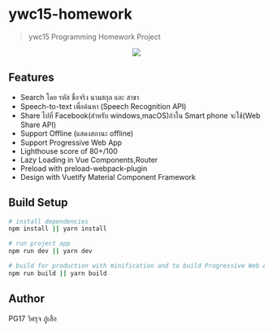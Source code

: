 # ywc15-homework

> ywc15 Programming Homework Project

<p align="center">
  <img src ="https://i.imgur.com/O5AKOhZ.png" />
</p>

## Features

- Search โดย รหัส ชื่อจริง นามสกุล และ สาขา
- Speech-to-text เพื่อค้นหา (Speech Recognition API)
- Share ไปที่ Facebook(สำหรับ windows,macOS)ถ้าใน Smart phone จะใช้(Web Share API)
- Support Offline (แสดงสถานะ offline) 
- Support Progressive Web App
- Lighthouse score of 80+/100
- Lazy Loading in Vue Components,Router
- Preload with preload-webpack-plugin
- Design with Vuetify Material Component Framework

## Build Setup

``` bash
# install dependencies
npm install || yarn install

# run project app
npm run dev || yarn dev

# build for production with minification and to build Progressive Web Apps
npm run build || yarn build

```

## Author

PG17 วิศรุจ  ภู่เสือ
